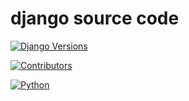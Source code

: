 # django source code

[![Django Versions](https://img.shields.io/badge/django%20versions-1.11-blue.svg)](https://www.djangoproject.com/download/1.11.0/tarball/)

[![Contributors](https://img.shields.io/badge/contributors-3-blue.svg)](https://github.com/dustgrit/django_1.11_source_zh_an/graphs/contributors)

[![Python](https://img.shields.io/badge/python-2.6%2C%202.7%2C%203.4%2C%203.5%2C%203.6-blue.svg)](https://www.python.org/)


